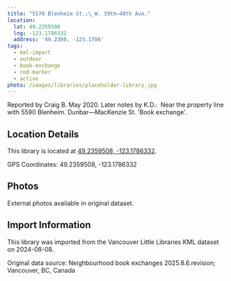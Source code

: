 ```yaml
---
title: "5570 Blenheim St.;\_W. 39th—40th Ave."
location:
  lat: 49.2359508
  lng: -123.1786332
  address: '49.2360, -123.1786'
tags:
  - kml-import
  - outdoor
  - book-exchange
  - red-marker
  - active
photo: /images/libraries/placeholder-library.jpg
---
```

Reported by Craig B. May 2020.
Later notes by K.D.:  Near the property line with 5590 Blenheim. Dunbar—MacKenzie St.
'Book exchange'.

## Location Details

This library is located at [49.2359508, -123.1786332](https://www.google.com/maps?q=49.2359508,-123.1786332).

GPS Coordinates: 49.2359508, -123.1786332

## Photos

External photos available in original dataset.

## Import Information

This library was imported from the Vancouver Little Libraries KML dataset on 2024-08-08.

Original data source: Neighbourhood book exchanges 2025.8.6.revision; Vancouver, BC, Canada
